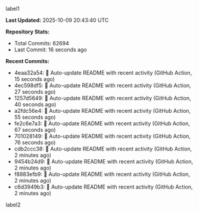 
label1 
<!-- ACTIVITY_START -->
**Last Updated:** 2025-10-09 20:43:40 UTC

**Repository Stats:**
- Total Commits: 62694
- Last Commit: 16 seconds ago

**Recent Commits:**
- 4eaa32a54: 🤖 Auto-update README with recent activity (GitHub Action, 15 seconds ago)
- 4ec598df5: 🤖 Auto-update README with recent activity (GitHub Action, 27 seconds ago)
- 1257d5649: 🤖 Auto-update README with recent activity (GitHub Action, 40 seconds ago)
- a2fdc56e4: 🤖 Auto-update README with recent activity (GitHub Action, 55 seconds ago)
- fe2c6e7a3: 🤖 Auto-update README with recent activity (GitHub Action, 67 seconds ago)
- 701028149: 🤖 Auto-update README with recent activity (GitHub Action, 76 seconds ago)
- cdb2ccc38: 🤖 Auto-update README with recent activity (GitHub Action, 2 minutes ago)
- 9454b24d9: 🤖 Auto-update README with recent activity (GitHub Action, 2 minutes ago)
- f8883efb9: 🤖 Auto-update README with recent activity (GitHub Action, 2 minutes ago)
- c6d3949b3: 🤖 Auto-update README with recent activity (GitHub Action, 2 minutes ago)
<!-- ACTIVITY_END -->

label2
